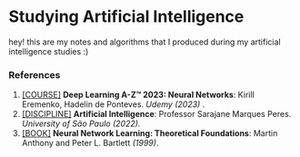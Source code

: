 # Studying Artificial Intelligence
hey! this are my notes and algorithms that I produced during my artificial intelligence studies :)


### References
 1. [\[COURSE\]](https://www.udemy.com/course/deeplearning/)  **Deep Learning A-Z™ 2023: Neural Networks**: Kirill Eremenko, Hadelin de Ponteves. *Udemy (2023)* .
 2. [\[DISCIPLINE\]](https://uspdigital.usp.br/jupiterweb/obterDisciplina?sgldis=ACH2016)  **Artificial Intelligence**: Professor Sarajane Marques Peres. *University of São Paulo (2022).*
 3. [\[BOOK\]](https://www.amazon.com.br/Neural-Network-Learning-Theoretical-Foundations/dp/052111862X) **Neural Network Learning: Theoretical Foundations**: Martin Anthony and Peter L. Bartlett *(1999)*.
